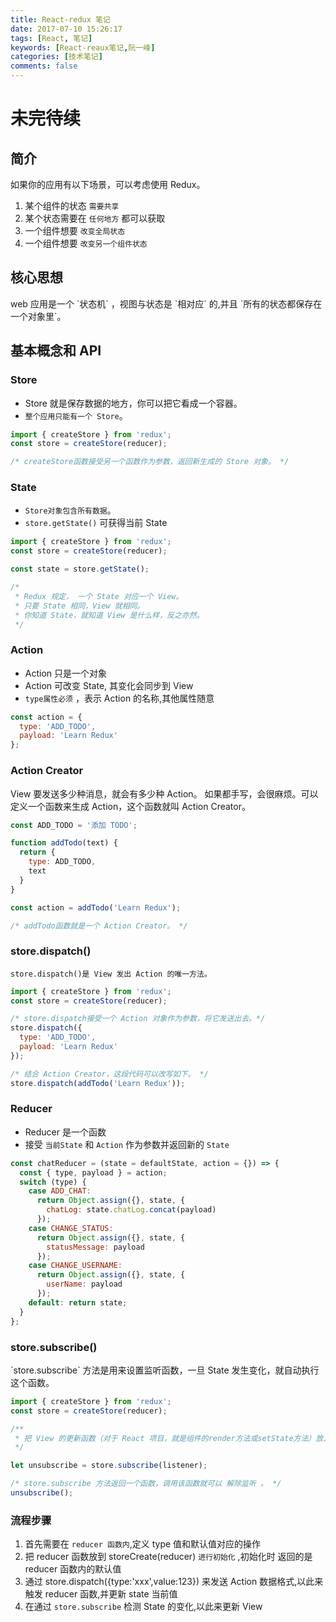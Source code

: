```yaml
---
title: React-redux 笔记
date: 2017-07-10 15:26:17
tags: [React, 笔记]
keywords: [React-reaux笔记,阮一峰]
categories: [技术笔记]
comments: false
---
```


# 未完待续

## 简介

<p id="border-blue">如果你的应用有以下场景，可以考虑使用 Redux。</p>

 1. 某个组件的状态 `需要共享`
 1. 某个状态需要在 `任何地方` 都可以获取
 1. 一个组件想要 `改变全局状态`
 1. 一个组件想要 `改变另一个组件状态`

<!-- more -->

## 核心思想

<p id="border-green"> web 应用是一个 `状态机` ，视图与状态是 `相对应` 的,并且 `所有的状态都保存在一个对象里`。</p>


## 基本概念和 API

### Store

 - Store 就是保存数据的地方，你可以把它看成一个容器。
 - `整个应用只能有一个 Store`。

```javascript
import { createStore } from 'redux';
const store = createStore(reducer);

/* createStore函数接受另一个函数作为参数，返回新生成的 Store 对象。 */
```


### State

 - `Store对象包含所有数据`。
 - `store.getState()` 可获得当前 State

```javascript
import { createStore } from 'redux';
const store = createStore(reducer);

const state = store.getState();

/*
 * Redux 规定， 一个 State 对应一个 View。
 * 只要 State 相同，View 就相同。
 * 你知道 State，就知道 View 是什么样，反之亦然。
 */
```

### Action

 - Action 只是一个对象
 - Action 可改变 State, 其变化会同步到 View
 - `type属性必须` ，表示 Action 的名称,其他属性随意

```javascript
const action = {
  type: 'ADD_TODO',
  payload: 'Learn Redux'
};
```

### Action Creator

View 要发送多少种消息，就会有多少种 Action。
如果都手写，会很麻烦。可以定义一个函数来生成 Action，这个函数就叫 Action Creator。

```javascript
const ADD_TODO = '添加 TODO';

function addTodo(text) {
  return {
    type: ADD_TODO,
    text
  }
}

const action = addTodo('Learn Redux');

/* addTodo函数就是一个 Action Creator。 */
```

### store.dispatch()

`store.dispatch()是 View 发出 Action 的唯一方法。`

```javascript
import { createStore } from 'redux';
const store = createStore(reducer);

/* store.dispatch接受一个 Action 对象作为参数，将它发送出去。*/
store.dispatch({
  type: 'ADD_TODO',
  payload: 'Learn Redux'
});

/* 结合 Action Creator，这段代码可以改写如下。 */
store.dispatch(addTodo('Learn Redux'));
```


### Reducer

 - Reducer 是一个函数
 - 接受 `当前State` 和 `Action` 作为参数并返回新的 `State`

```javascript
const chatReducer = (state = defaultState, action = {}) => {
  const { type, payload } = action;
  switch (type) {
    case ADD_CHAT:
      return Object.assign({}, state, {
        chatLog: state.chatLog.concat(payload)
      });
    case CHANGE_STATUS:
      return Object.assign({}, state, {
        statusMessage: payload
      });
    case CHANGE_USERNAME:
      return Object.assign({}, state, {
        userName: payload
      });
    default: return state;
  }
};
```

### store.subscribe()

<p id="border-blue"> `store.subscribe` 方法是用来设置监听函数，一旦 State 发生变化，就自动执行这个函数。</p>

```javascript
import { createStore } from 'redux';
const store = createStore(reducer);

/**
 * 把 View 的更新函数（对于 React 项目，就是组件的render方法或setState方法）放入listen，就会实现 View 的自动渲染。
 */

let unsubscribe = store.subscribe(listener);

/* store.subscribe 方法返回一个函数，调用该函数就可以 解除监听 。 */
unsubscribe();
```

### 流程步骤

 1. 首先需要在 `reducer 函数内`,定义 type 值和默认值对应的操作
 2. 把 reducer 函数放到 storeCreate(reducer) `进行初始化` ,初始化时 返回的是 reducer 函数内的默认值
 3. 通过 store.dispatch({type:'xxx',value:123}) 来发送 Action 数据格式,以此来触发 reducer 函数,并更新 state 当前值
 4. 在通过 `store.subscribe` 检测 State 的变化,以此来更新 View
